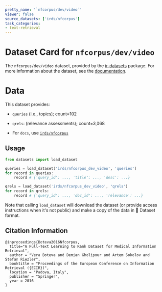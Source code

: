 ```yaml
---
pretty_name: '`nfcorpus/dev/video`'
viewer: false
source_datasets: ['irds/nfcorpus']
task_categories:
- text-retrieval
---
```


# Dataset Card for `nfcorpus/dev/video`

The `nfcorpus/dev/video` dataset, provided by the [ir-datasets](https://ir-datasets.com/) package.
For more information about the dataset, see the [documentation](https://ir-datasets.com/nfcorpus#nfcorpus/dev/video).

# Data

This dataset provides:
 - `queries` (i.e., topics); count=102
 - `qrels`: (relevance assessments); count=3,068

 - For `docs`, use [`irds/nfcorpus`](https://huggingface.co/datasets/irds/nfcorpus)

## Usage

```python
from datasets import load_dataset

queries = load_dataset('irds/nfcorpus_dev_video', 'queries')
for record in queries:
    record # {'query_id': ..., 'title': ..., 'desc': ...}

qrels = load_dataset('irds/nfcorpus_dev_video', 'qrels')
for record in qrels:
    record # {'query_id': ..., 'doc_id': ..., 'relevance': ...}

```

Note that calling `load_dataset` will download the dataset (or provide access instructions when it's not public) and make a copy of the
data in 🤗 Dataset format.

## Citation Information

```
@inproceedings{Boteva2016Nfcorpus,
  title="A Full-Text Learning to Rank Dataset for Medical Information Retrieval",
  author = "Vera Boteva and Demian Gholipour and Artem Sokolov and Stefan Riezler",
  booktitle = "Proceedings of the European Conference on Information Retrieval ({ECIR})",
  location = "Padova, Italy",
  publisher = "Springer",
  year = 2016
}
```
